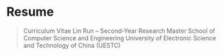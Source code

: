 # Resume

> Curriculum Vitae
> Lin Run – Second-Year Research Master
> School of Computer Science and Engineering
> University of Electronic Science and Technology of China (UESTC)
